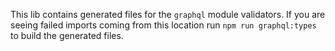 This lib contains generated files for the `graphql` module validators. If you are seeing failed imports coming from this location run `npm run graphql:types` to build the generated files.
